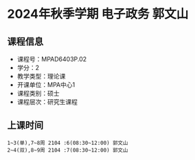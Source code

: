 # 2024年秋季学期 电子政务 郭文山






## 课程信息

- 课程号：MPAD6403P.02
- 学分：2
- 教学类型：理论课
- 开课单位：MPA中心1
- 课程类别：硕士
- 课程层次：研究生课程

## 上课时间

```
1~3(单),7~8周 2104 :6(08:30~12:00) 郭文山
2~4(双),8~9周 2104 :7(08:30~12:00) 郭文山
```

